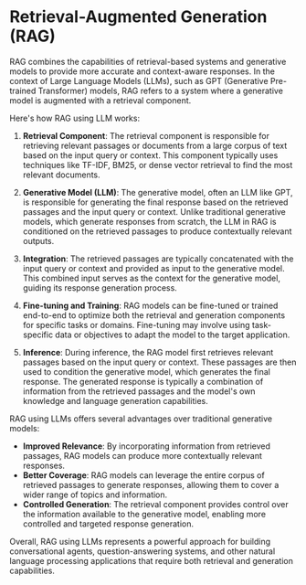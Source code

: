 # Retrieval-Augmented Generation (RAG)
RAG combines the capabilities of retrieval-based systems and generative models to provide more accurate and context-aware responses. In the context of Large Language Models (LLMs), such as GPT (Generative Pre-trained Transformer) models, RAG refers to a system where a generative model is augmented with a retrieval component.

Here's how RAG using LLM works:

1. **Retrieval Component**: The retrieval component is responsible for retrieving relevant passages or documents from a large corpus of text based on the input query or context. This component typically uses techniques like TF-IDF, BM25, or dense vector retrieval to find the most relevant documents.

2. **Generative Model (LLM)**: The generative model, often an LLM like GPT, is responsible for generating the final response based on the retrieved passages and the input query or context. Unlike traditional generative models, which generate responses from scratch, the LLM in RAG is conditioned on the retrieved passages to produce contextually relevant outputs.

3. **Integration**: The retrieved passages are typically concatenated with the input query or context and provided as input to the generative model. This combined input serves as the context for the generative model, guiding its response generation process.

4. **Fine-tuning and Training**: RAG models can be fine-tuned or trained end-to-end to optimize both the retrieval and generation components for specific tasks or domains. Fine-tuning may involve using task-specific data or objectives to adapt the model to the target application.

5. **Inference**: During inference, the RAG model first retrieves relevant passages based on the input query or context. These passages are then used to condition the generative model, which generates the final response. The generated response is typically a combination of information from the retrieved passages and the model's own knowledge and language generation capabilities.

RAG using LLMs offers several advantages over traditional generative models:

- **Improved Relevance**: By incorporating information from retrieved passages, RAG models can produce more contextually relevant responses.
- **Better Coverage**: RAG models can leverage the entire corpus of retrieved passages to generate responses, allowing them to cover a wider range of topics and information.
- **Controlled Generation**: The retrieval component provides control over the information available to the generative model, enabling more controlled and targeted response generation.

Overall, RAG using LLMs represents a powerful approach for building conversational agents, question-answering systems, and other natural language processing applications that require both retrieval and generation capabilities.